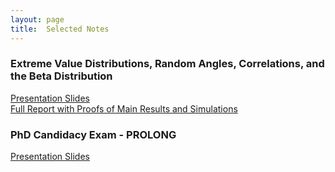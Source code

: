 ```yaml
---
layout: page
title:  Selected Notes
---
```



### Extreme Value Distributions, Random Angles, Correlations, and the Beta Distribution
[Presentation Slides](/img/EVD_Angles_noproofs.pdf) <br>
[Full Report with Proofs of Main Results and Simulations](/img/EVD_report.pdf)

### PhD Candidacy Exam - PROLONG
[Presentation Slides](/img/A_Exam.pdf) <br>
